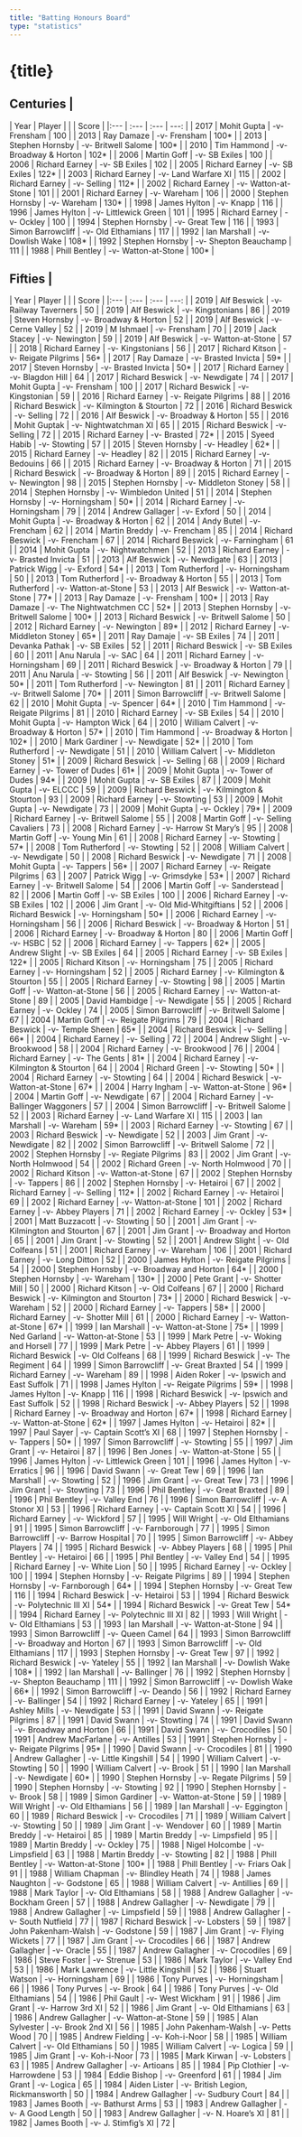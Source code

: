 ```yaml
---
title: "Batting Honours Board"
type: "statistics"
---
```

# {title}

## Centuries |

| Year | Player |  |  | Score |
|:--- | :--- | :--- | ---: |
| 2017 | Mohit Gupta | -v- Frensham | 100 |
| 2013 | Ray Damaze | -v- Frensham | 100* |
| 2013 | Stephen Hornsby | -v- Britwell Salome | 100* |
| 2010 | Tim Hammond | -v- Broadway & Horton | 102* |
| 2006 | Martin Goff | -v- SB Exiles | 100 |
| 2006 | Richard Earney | -v- SB Exiles | 102 |
| 2005 | Richard Earney | -v- SB Exiles | 122* |
| 2003 | Richard Earney | -v- Land Warfare XI | 115 |
| 2002 | Richard Earney | -v- Selling | 112* |
| 2002 | Richard Earney | -v- Watton-at-Stone | 101 |
| 2001 | Richard Earney | -v- Wareham | 106 |
| 2000 | Stephen Hornsby | -v- Wareham | 130* |
| 1998 | James Hylton | -v- Knapp | 116 |
| 1996 | James Hylton | -v- Littlewick Green | 101 |
| 1995 | Richard Earney | -v- Ockley | 100 |
| 1994 | Stephen Hornsby | -v- Great Tew | 116 |
| 1993 | Simon Barrowcliff | -v- Old Elthamians | 117 |
| 1992 | Ian Marshall | -v- Dowlish Wake | 108* |
| 1992 | Stephen Hornsby | -v- Shepton Beauchamp | 111 |
| 1988 | Phill Bentley | -v- Watton-at-Stone | 100* |

## Fifties |

| Year | Player |  |  | Score |
|:--- | :--- | :--- | ---: |
| 2019 | Alf Beswick | -v- Railway Taverners | 50 |
| 2019 | Alf Beswick | -v- Kingstonians | 86 |
| 2019 | Steven Hornsby | -v- Broadway & Horton | 52 |
| 2019 | Alf Beswick | -v- Cerne Valley | 52 |
| 2019 | M Ishmael | -v- Frensham | 70 |
| 2019 | Jack Stacey | -v- Newington | 59 |
| 2019 | Alf Beswick | -v- Watton-at-Stone | 57 |
| 2018 | Richard Earney | -v- Kingstonians | 56 |
| 2017 | Richard Kitson | -v- Reigate Pilgrims | 56* |
| 2017 | Ray Damaze | -v- Brasted Invicta | 59* |
| 2017 | Steven Hornsby | -v- Brasted Invicta | 50* |
| 2017 | Richard Earney | -v- Blagdon Hill | 64 |
| 2017 | Richard Beswick | -v- Newdigate | 74 |
| 2017 | Mohit Gupta | -v- Frensham | 100 |
| 2017 | Richard Beswick | -v- Kingstonian | 59 |
| 2016 | Richard Earney | -v- Reigate Pilgrims | 88 |
| 2016 | Richard Beswick | -v- Kilmington & Stourton | 72 |
| 2016 | Richard Beswick | -v- Selling | 72 |
| 2016 | Alf Beswick | -v- Broadway & Horton | 55 |
| 2016 | Mohit Guptak | -v- Nightwatchman XI | 65 |
| 2015 | Richard Beswick | -v- Selling | 72 |
| 2015 | Richard Earney | -v- Brasted | 72* |
| 2015 | Syeed Habib | -v- Stowting | 57 |
| 2015 | Steven Hornsby | -v- Headley | 62* |
| 2015 | Richard Earney | -v- Headley | 82 |
| 2015 | Richard Earney | -v- Bedouins | 66 |
| 2015 | Richard Earney | -v- Broadway & Horton | 71 |
| 2015 | Richard Beswick | -v- Broadway & Horton | 89 |
| 2015 | Richard Earney | -v- Newington | 98 |
| 2015 | Stephen Hornsby | -v- Middleton Stoney | 58 |
| 2014 | Stephen Hornsby | -v- Wimbledon United | 51 |
| 2014 | Stephen Hornsby | -v- Horningsham | 50* |
| 2014 | Richard Earney | -v- Horningsham | 79 |
| 2014 | Andrew Gallager | -v- Exford | 50 |
| 2014 | Mohit Gupta | -v- Broadway & Horton | 62 |
| 2014 | Andy Butel | -v- Frencham | 62 |
| 2014 | Martin Breddy | -v- Frencham | 85 |
| 2014 | Richard Beswick | -v- Frencham | 67 |
| 2014 | Richard Beswick | -v- Farningham | 61 |
| 2014 | Mohit Gupta | -v- Nightwatchmen | 52 |
| 2013 | Richard Earney | -v- Brasted Invicta | 51 |
| 2013 | Alf Beswick | -v- Newdigate | 63 |
| 2013 | Patrick Wigg | -v- Exford | 54* |
| 2013 | Tom Rutherford | -v- Horningsham | 50 |
| 2013 | Tom Rutherford | -v- Broadway & Horton | 55 |
| 2013 | Tom Rutherford | -v- Watton-at-Stone | 53 |
| 2013 | Alf Beswick | -v- Watton-at-Stone | 77* |
| 2013 | Ray Damaze | -v- Frensham | 100* |
| 2013 | Ray Damaze | -v- The Nightwatchmen CC | 52* |
| 2013 | Stephen Hornsby | -v- Britwell Salome | 100* |
| 2013 | Richard Beswick | -v- Britwell Salome | 50 |
| 2012 | Richard Earney | -v- Newington | 89* |
| 2012 | Richard Earney | -v- Middleton Stoney | 65* |
| 2011 | Ray Damaje | -v- SB Exiles | 74 |
| 2011 | Devanka Pathak | -v- SB Exiles | 52 |
| 2011 | Richard Beswick | -v- SB Exiles | 60 |
| 2011 | Anu Narula | -v- SAC | 64 |
| 2011 | Richard Earney | -v- Horningsham | 69 |
| 2011 | Richard Beswick | -v- Broadway & Horton | 79 |
| 2011 | Anu Narula | -v- Stowting | 56 |
| 2011 | Alf Beswick | -v- Newington | 50* |
| 2011 | Tom Rutherford | -v- Newington | 81 |
| 2011 | Richard Earney | -v- Britwell Salome | 70* |
| 2011 | Simon Barrowcliff | -v- Britwell Salome | 62 |
| 2010 | Mohit Gupta | -v- Spencer | 64* |
| 2010 | Tim Hammond | -v- Reigate Pilgrims | 81 |
| 2010 | Richard Earney | -v- SB Exiles | 54 |
| 2010 | Mohit Gupta | -v- Hampton Wick | 64 |
| 2010 | William Calvert | -v- Broadway & Horton | 57* |
| 2010 | Tim Hammond | -v- Broadway & Horton | 102* |
| 2010 | Mark Gardiner | -v- Newdigate | 52* |
| 2010 | Tom Rutherford | -v- Newdigate | 51 |
| 2010 | William Calvert | -v- Middleton Stoney | 51* |
| 2009 | Richard Beswick | -v- Selling | 68 |
| 2009 | Richard Earney | -v- Tower of Dudes | 61* |
| 2009 | Mohit Gupta | -v- Tower of Dudes | 94* |
| 2009 | Mohit Gupta | -v- SB Exiles | 87 |
| 2009 | Mohit Gupta | -v- ELCCC | 59 |
| 2009 | Richard Beswick | -v- Kilmington & Stourton | 93 |
| 2009 | Richard Earney | -v- Stowting | 53 |
| 2009 | Mohit Gupta | -v- Newdigate | 73 |
| 2009 | Mohit Gupta | -v- Ockley | 79* |
| 2009 | Richard Earney | -v- Britwell Salome | 55 |
| 2008 | Martin Goff | -v- Selling Cavaliers | 73 |
| 2008 | Richard Earney | -v- Harrow St Mary’s | 95 |
| 2008 | Martin Goff | -v- Young Min | 61 |
| 2008 | Richard Earney | -v- Stowting | 57* |
| 2008 | Tom Rutherford | -v- Stowting | 52 |
| 2008 | William Calvert | -v- Newdigate | 50 |
| 2008 | Richard Beswick | -v- Newdigate | 71 |
| 2008 | Mohit Gupta | -v- Tappers | 56* |
| 2007 | Richard Earney | -v- Reigate Pilgrims | 63 |
| 2007 | Patrick Wigg | -v- Grimsdyke | 53* |
| 2007 | Richard Earney | -v- Britwell Salome | 54 |
| 2006 | Martin Goff | -v- Sanderstead | 82 |
| 2006 | Martin Goff | -v- SB Exiles | 100 |
| 2006 | Richard Earney | -v- SB Exiles | 102 |
| 2006 | Jim Grant | -v- Old Mid-Whitgiftians | 52 |
| 2006 | Richard Beswick | -v- Horningsham | 50* |
| 2006 | Richard Earney | -v- Horningsham | 56 |
| 2006 | Richard Beswick | -v- Broadway & Horton | 51 |
| 2006 | Richard Earney | -v- Broadway & Horton | 80 |
| 2006 | Martin Goff | -v- HSBC | 52 |
| 2006 | Richard Earney | -v- Tappers | 62* |
| 2005 | Andrew Slight | -v- SB Exiles | 64 |
| 2005 | Richard Earney | -v- SB Exiles | 122* |
| 2005 | Richard Kitson | -v- Horningsham | 75 |
| 2005 | Richard Earney | -v- Horningsham | 52 |
| 2005 | Richard Earney | -v- Kilmington & Stourton | 55 |
| 2005 | Richard Earney | -v- Stowting | 98 |
| 2005 | Martin Goff | -v- Watton-at-Stone | 56 |
| 2005 | Richard Earney | -v- Watton-at-Stone | 89 |
| 2005 | David Hambidge | -v- Newdigate | 55 |
| 2005 | Richard Earney | -v- Ockley | 74 |
| 2005 | Simon Barrowcliff | -v- Britwell Salome | 67 |
| 2004 | Martin Goff | -v- Reigate Pilgrims | 79 |
| 2004 | Richard Beswick | -v- Temple Sheen | 65* |
| 2004 | Richard Beswick | -v- Selling | 66* |
| 2004 | Richard Earney | -v- Selling | 72 |
| 2004 | Andrew Slight | -v- Brookwood | 58 |
| 2004 | Richard Earney | -v- Brookwood | 76 |
| 2004 | Richard Earney | -v- The Gents | 81* |
| 2004 | Richard Earney | -v- Kilmington & Stourton | 64 |
| 2004 | Richard Green | -v- Stowting | 50* |
| 2004 | Richard Earney | -v- Stowting | 64 |
| 2004 | Richard Beswick | -v- Watton-at-Stone | 67* |
| 2004 | Harry Ingham | -v- Watton-at-Stone | 96* |
| 2004 | Martin Goff | -v- Newdigate | 67 |
| 2004 | Richard Earney | -v- Ballinger Waggoners | 57 |
| 2004 | Simon Barrowcliff | -v- Britwell Salome | 52 |
| 2003 | Richard Earney | -v- Land Warfare XI | 115 |
| 2003 | Ian Marshall | -v- Wareham | 59* |
| 2003 | Richard Earney | -v- Stowting | 67 |
| 2003 | Richard Beswick | -v- Newdigate | 52 |
| 2003 | Jim Grant | -v- Newdigate | 82 |
| 2002 | Simon Barrowcliff | -v- Britwell Salome | 72 |
| 2002 | Stephen Hornsby | -v- Regiate Pilgrims | 83 |
| 2002 | Jim Grant | -v- North Holmwood | 54 |
| 2002 | Richard Green | -v- North Holmwood | 70 |
| 2002 | Richard Kitson | -v- Watton-at-Stone | 67 |
| 2002 | Stephen Hornsby | -v- Tappers | 86 |
| 2002 | Stephen Hornsby | -v- Hetairoi | 67 |
| 2002 | Richard Earney | -v- Selling | 112* |
| 2002 | Richard Earney | -v- Hetairoi | 69 |
| 2002 | Richard Earney | -v- Watton-at-Stone | 101 |
| 2002 | Richard Earney | -v- Abbey Players | 71 |
| 2002 | Richard Earney | -v- Ockley | 53* |
| 2001 | Matt Buzzacott | -v- Stowting | 50 |
| 2001 | Jim Grant | -v- Kilmington and Stourton | 67 |
| 2001 | Jim Grant | -v- Broadway and Horton | 65 |
| 2001 | Jim Grant | -v- Stowting | 52 |
| 2001 | Andrew Slight | -v- Old Colfeans | 51 |
| 2001 | Richard Earney | -v- Wareham | 106 |
| 2001 | Richard Earney | -v- Long Ditton | 52 |
| 2000 | James Hylton | -v- Reigate Pilgrims | 54 |
| 2000 | Stephen Hornsby | -v- Broadway and Horton | 64* |
| 2000 | Stephen Hornsby | -v- Wareham | 130* |
| 2000 | Pete Grant | -v- Shotter Mill | 50 |
| 2000 | Richard Kitson | -v- Old Colfeans | 67 |
| 2000 | Richard Beswick | -v- Kilmington and Stourton | 73* |
| 2000 | Richard Beswick | -v- Wareham | 52 |
| 2000 | Richard Earney | -v- Tappers | 58* |
| 2000 | Richard Earney | -v- Shotter Mill | 61 |
| 2000 | Richard Earney | -v- Watton-at-Stone | 67* |
| 1999 | Ian Marshall | -v- Watton-at-Stone | 75* |
| 1999 | Ned Garland | -v- Watton-at-Stone | 53 |
| 1999 | Mark Petre | -v- Woking and Horsell | 77 |
| 1999 | Mark Petre | -v- Abbey Players | 61 |
| 1999 | Richard Beswick | -v- Old Colfeans | 68 |
| 1999 | Richard Beswick | -v- The Regiment | 64 |
| 1999 | Simon Barrowcliff | -v- Great Braxted | 54 |
| 1999 | Richard Earney | -v- Wareham | 89 |
| 1998 | Aiden Roker | -v- Ipswich and East Suffolk | 71 |
| 1998 | James Hylton | -v- Reigate Pilgrims | 59* |
| 1998 | James Hylton | -v- Knapp | 116 |
| 1998 | Richard Beswick | -v- Ipswich and East Suffolk | 52 |
| 1998 | Richard Beswick | -v- Abbey Players | 52 |
| 1998 | Richard Earney | -v- Broadway and Horton | 67* |
| 1998 | Richard Earney | -v- Watton-at-Stone | 62* |
| 1997 | James Hylton | -v- Hetairoi | 82* |
| 1997 | Paul Sayer | -v- Captain Scott’s XI | 68 |
| 1997 | Stephen Hornsby | -v- Tappers | 50* |
| 1997 | Simon Barrowcliff | -v- Stowting | 55 |
| 1997 | Jim Grant | -v- Hetairoi | 87 |
| 1996 | Ben Jones | -v- Watton-at-Stone | 55 |
| 1996 | James Hylton | -v- Littlewick Green | 101 |
| 1996 | James Hylton | -v- Erratics | 96 |
| 1996 | David Swann | -v- Great Tew | 69 |
| 1996 | Ian Marshall | -v- Stowting | 52 |
| 1996 | Jim Grant | -v- Great Tew | 73 |
| 1996 | Jim Grant | -v- Stowting | 73 |
| 1996 | Phil Bentley | -v- Great Braxted | 89 |
| 1996 | Phil Bentley | -v- Valley End | 76 |
| 1996 | Simon Barrowcliff | -v- A Stonor XI | 53 |
| 1996 | Richard Earney | -v- Captain Scott XI | 54 |
| 1996 | Richard Earney | -v- Wickford | 57 |
| 1995 | Will Wright | -v- Old Elthamians | 91 |
| 1995 | Simon Barrowcliff | -v- Farnborough | 77 |
| 1995 | Simon Barrowcliff | -v- Barrow Hospital | 70 |
| 1995 | Simon Barrowcliff | -v- Abbey Players | 74 |
| 1995 | Richard Beswick | -v- Abbey Players | 68 |
| 1995 | Phil Bentley | -v- Hetairoi | 66 |
| 1995 | Phil Bentley | -v- Valley End | 54 |
| 1995 | Richard Earney | -v- White Lion | 50 |
| 1995 | Richard Earney | -v- Ockley | 100 |
| 1994 | Stephen Hornsby | -v- Reigate Pilgrims | 89 |
| 1994 | Stephen Hornsby | -v- Farnborough | 64* |
| 1994 | Stephen Hornsby | -v- Great Tew | 116 |
| 1994 | Richard Beswick | -v- Hetairoi | 53 |
| 1994 | Richard Beswick | -v- Polytechnic III XI | 54* |
| 1994 | Richard Beswick | -v- Great Tew | 54* |
| 1994 | Richard Earney | -v- Polytechnic III XI | 82 |
| 1993 | Will Wright | -v- Old Elthamians | 53 |
| 1993 | Ian Marshall | -v- Watton-at-Stone | 94 |
| 1993 | Simon Barrowcliff | -v- Queen Camel | 64 |
| 1993 | Simon Barrowcliff | -v- Broadway and Horton | 67 |
| 1993 | Simon Barrowcliff | -v- Old Elthamians | 117 |
| 1993 | Stephen Hornsby | -v- Great Tew | 97 |
| 1992 | Richard Beswick | -v- Yateley | 55 |
| 1992 | Ian Marshall | -v- Dowlish Wake | 108* |
| 1992 | Ian Marshall | -v- Ballinger | 76 |
| 1992 | Stephen Hornsby | -v- Shepton Beauchamp | 111 |
| 1992 | Simon Barrowcliff | -v- Dowlish Wake | 66* |
| 1992 | Simon Barrowcliff | -v- Deando | 56 |
| 1992 | Richard Earney | -v- Ballinger | 54 |
| 1992 | Richard Earney | -v- Yateley | 65 |
| 1991 | Ashley Mills | -v- Newdigate | 53 |
| 1991 | David Swann | -v- Reigate Pilgrims | 87 |
| 1991 | David Swann | -v- Stowting | 74 |
| 1991 | David Swann | -v- Broadway and Horton | 66 |
| 1991 | David Swann | -v- Crocodiles | 50 |
| 1991 | Andrew MacFarlane | -v- Antilles | 53 |
| 1991 | Stephen Hornsby | -v- Reigate Pilgrims | 95* |
| 1990 | David Swann | -v- Crocodiles | 81 |
| 1990 | Andrew Gallagher | -v- Little Kingshill | 54 |
| 1990 | William Calvert | -v- Stowting | 50 |
| 1990 | William Calvert | -v- Brook | 51 |
| 1990 | Ian Marshall | -v- Newdigate | 60* |
| 1990 | Stephen Hornsby | -v- Regate Pilgrims | 59 |
| 1990 | Stephen Hornsby | -v- Stowting | 92 |
| 1990 | Stephen Hornsby | -v- Brook | 58 |
| 1989 | Simon Gardiner | -v- Watton-at-Stone | 59 |
| 1989 | Will Wright | -v- Old Elthamians | 56 |
| 1989 | Ian Marshall | -v- Eggington | 60 |
| 1989 | Richard Beswick | -v- Crocodiles | 71 |
| 1989 | William Calvert | -v- Stowting | 50 |
| 1989 | Jim Grant | -v- Wendover | 60 |
| 1989 | Martin Breddy | -v- Hetairoi | 85 |
| 1989 | Martin Breddy | -v- Limpsfield | 95 |
| 1989 | Martin Breddy | -v- Ockley | 75 |
| 1988 | Nigel Holcombe | -v- Limpsfield | 63 |
| 1988 | Martin Breddy | -v- Stowting | 82 |
| 1988 | Phill Bentley | -v- Watton-at-Stone | 100* |
| 1988 | Phill Bentley | -v- Friars Oak | 91 |
| 1988 | William Chapman | -v- Blindley Heath | 74 |
| 1988 | James Naughton | -v- Godstone | 65 |
| 1988 | William Calvert | -v- Antillies | 69 |
| 1988 | Mark Taylor | -v- Old Elthamians | 58 |
| 1988 | Andrew Gallagher | -v- Bockham Green | 57 |
| 1988 | Andrew Gallagher | -v- Newdigate | 79 |
| 1988 | Andrew Gallagher | -v- Limpsfield | 59 |
| 1988 | Andrew Gallagher | -v- South Nutfield | 77 |
| 1987 | Richard Beswick | -v- Lobsters | 59 |
| 1987 | John Pakenham-Walsh | -v- Godstone | 59 |
| 1987 | Jim Grant | -v- Flying Wickets | 77 |
| 1987 | Jim Grant | -v- Crocodiles | 66 |
| 1987 | Andrew Gallagher | -v- Oracle | 55 |
| 1987 | Andrew Gallagher | -v- Crocodiles | 69 |
| 1986 | Steve Foster | -v- Strenue | 53 |
| 1986 | Mark Taylor | -v- Valley End | 53 |
| 1986 | Mark Lawrence | -v- Little Kingshill | 52 |
| 1986 | Stuart Watson | -v- Horningsham | 69 |
| 1986 | Tony Purves | -v- Horningsham | 66 |
| 1986 | Tony Purves | -v- Brook | 64 |
| 1986 | Tony Purves | -v- Old Elthamians | 54 |
| 1986 | Phil Gault | -v- West Wickham | 91 |
| 1986 | Jim Grant | -v- Harrow 3rd XI | 52 |
| 1986 | Jim Grant | -v- Old Elthamians | 63 |
| 1986 | Andrew Gallagher | -v- Watton-at-Stone | 59 |
| 1985 | Alan Sylvester | -v- Brook 2nd XI | 56 |
| 1985 | John Pakenham-Walsh | -v- Petts Wood | 70 |
| 1985 | Andrew Fielding | -v- Koh-i-Noor | 58 |
| 1985 | William Calvert  | -v- Old Elthamians | 50 |
| 1985 | William Calvert | -v- Logica | 59 |
| 1985 | Jim Grant | -v- Koh-i-Noor | 73 |
| 1985 | Mark Kirwan | -v- Lobsters | 63 |
| 1985 | Andrew Gallagher | -v- Artioans | 85 |
| 1984 | Pip Clothier | -v- Harrowdene | 53 |
| 1984 | Eddie Bishop | -v- Greenford | 61 |
| 1984 | Jim Grant | -v- Logica | 65 |
| 1984 | Aiden Lister | -v- British Legion, Rickmansworth | 50 |
| 1984 | Andrew Gallagher | -v- Sudbury Court | 84 |
| 1983 | James Booth | -v- Bathurst Arms | 53 |
| 1983 | Andrew Gallagher | -v- A Good Length | 50 |
| 1983 | Andrew Gallagher | -v- N. Hoare’s XI | 81 |
| 1982 | James Booth | -v- J. Stimfig’s XI | 72 |